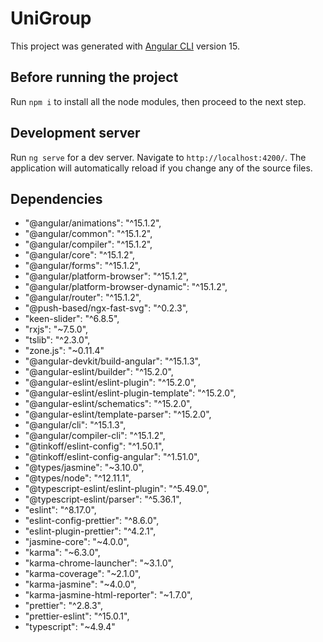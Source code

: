 # UniGroup

This project was generated with [Angular CLI](https://github.com/angular/angular-cli) version 15.

## Before running the project

Run `npm i` to install all the node modules, then proceed to the next step.

## Development server

Run `ng serve` for a dev server. Navigate to `http://localhost:4200/`. The application will automatically reload if you change any of the source files.

## Dependencies
- "@angular/animations": "^15.1.2",
- "@angular/common": "^15.1.2",
- "@angular/compiler": "^15.1.2",
- "@angular/core": "^15.1.2",
- "@angular/forms": "^15.1.2",
- "@angular/platform-browser": "^15.1.2",
- "@angular/platform-browser-dynamic": "^15.1.2",
- "@angular/router": "^15.1.2",
- "@push-based/ngx-fast-svg": "^0.2.3",
- "keen-slider": "^6.8.5",
- "rxjs": "~7.5.0",
- "tslib": "^2.3.0",
- "zone.js": "~0.11.4"
- "@angular-devkit/build-angular": "^15.1.3",
- "@angular-eslint/builder": "^15.2.0",
- "@angular-eslint/eslint-plugin": "^15.2.0",
- "@angular-eslint/eslint-plugin-template": "^15.2.0",
- "@angular-eslint/schematics": "^15.2.0",
- "@angular-eslint/template-parser": "^15.2.0",
- "@angular/cli": "^15.1.3",
- "@angular/compiler-cli": "^15.1.2",
- "@tinkoff/eslint-config": "^1.50.1",
- "@tinkoff/eslint-config-angular": "^1.51.0",
- "@types/jasmine": "~3.10.0",
- "@types/node": "^12.11.1",
- "@typescript-eslint/eslint-plugin": "^5.49.0",
- "@typescript-eslint/parser": "^5.36.1",
- "eslint": "^8.17.0",
- "eslint-config-prettier": "^8.6.0",
- "eslint-plugin-prettier": "^4.2.1",
- "jasmine-core": "~4.0.0",
- "karma": "~6.3.0",
- "karma-chrome-launcher": "~3.1.0",
- "karma-coverage": "~2.1.0",
- "karma-jasmine": "~4.0.0",
- "karma-jasmine-html-reporter": "~1.7.0",
- "prettier": "^2.8.3",
- "prettier-eslint": "^15.0.1",
- "typescript": "~4.9.4"
